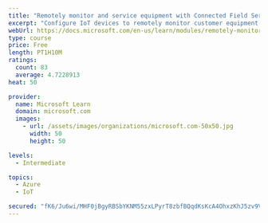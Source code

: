 ```yaml
---
title: "Remotely monitor and service equipment with Connected Field Service for Dynamics 365 and Azure IoT"
excerpt: "Configure IoT devices to remotely monitor customer equipment."
webUrl: https://docs.microsoft.com/en-us/learn/modules/remotely-monitor-and-service-customer-equipment/
type: course
price: Free
length: PT1H10M
ratings:
  count: 83
  average: 4.7228913
heat: 50

provider:
  name: Microsoft Learn
  domain: microsoft.com
  images:
    - url: /assets/images/organizations/microsoft.com-50x50.jpg
      width: 50
      height: 50

levels:
  - Intermediate

topics:
  - Azure
  - IoT

secured: "fK6/Ju6wi/MHF0jBgyRBSbYKNM55zxLPyrT8zbfBQqdKsKcA4OhxzKhJ5zv9VsBjHDz+JQ0SuyzKki9FkAETfGp21y6o0iKMqV8lMDfVlD7UBgh9B6ze3wB36vr8gScycOTSk1a1tqgwCWs/bKCdRUfIRWjcGQIQ6zU+RhfZ9PBw2FVN37JVAco0U9t6qJ5R2/XCYNEmuPuslin3tAhp7CZpE6ZMdqfIjKOsEv/wFECYAcofxlacraUFOsc0nB8/NMYwmcJqJAMRyr25HkJ55314AlTNZRGFyI8CGVjvEMKUyPt1nSGPoKjZGC4lZLbykEQJCSQxE7n9XwU5DGpfWlUxL80d5zgt4Udsqr91uZkPsptDEUyCFa6SJGInWTr7BspA/ahmn57yAOFbjg/XnNj73m4DuCqvCmskUvP3iR0=;KD/vmHs4tdVKr+Ct+fmM0A=="
---
```


